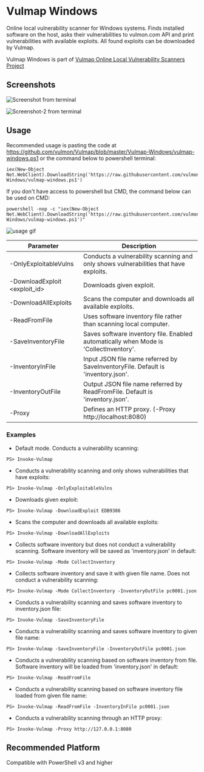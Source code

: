 # Vulmap Windows
Online local vulnerability scanner for Windows systems. Finds installed software on the host, asks their vulnerabilities to vulmon.com API and print vulnerabilities with available exploits. All found exploits can be downloaded by Vulmap.

Vulmap Windows is part of [Vulmap Online Local Vulnerability Scanners Project](https://github.com/vulmon/Vulmap)
## Screenshots
![Screenshot from terminal](https://raw.githubusercontent.com/vulmon/Vulmap/master/Vulmap-Windows/bir.jpg)

![Screenshot-2 from terminal](https://raw.githubusercontent.com/vulmon/Vulmap/master/Vulmap-Windows/iki.jpg)


## Usage

Recommended usage is pasting the code at https://github.com/vulmon/Vulmap/blob/master/Vulmap-Windows/vulmap-windows.ps1 or the command below to powershell terminal:

```
iex(New-Object Net.WebClient).DownloadString('https://raw.githubusercontent.com/vulmon/Vulmap/master/Vulmap-Windows/vulmap-windows.ps1')
```

If you don't have access to powershell but CMD, the command below can be used on CMD:

```
powershell -nop -c "iex(New-Object Net.WebClient).DownloadString('https://raw.githubusercontent.com/vulmon/Vulmap/master/Vulmap-Windows/vulmap-windows.ps1')"
```

![usage gif](https://raw.githubusercontent.com/vulmon/Vulmap/master/Vulmap-Windows/uc.gif)

Parameter                     | Description
------------------------------| -------------
-OnlyExploitableVulns         | Conducts a vulnerability scanning and only shows vulnerabilities that have exploits.
-DownloadExploit <exploit_id> | Downloads given exploit.
-DownloadAllExploits          | Scans the computer and downloads all available exploits.
-ReadFromFile                 | Uses software inventory file rather than scanning local computer.
-SaveInventoryFile            | Saves software inventory file. Enabled automatically when Mode is 'CollectInventory'.
-InventoryInFile              | Input JSON file name referred by SaveInventoryFile. Default is 'inventory.json'.
-InventoryOutFile             | Output JSON file name referred by ReadFromFile. Default is 'inventory.json'.
-Proxy                        | Defines an HTTP proxy. (-Proxy http://localhost:8080)


### Examples

* Default mode. Conducts a vulnerability scanning:
```
PS> Invoke-Vulmap
```

* Conducts a vulnerability scanning and only shows vulnerabilities that have exploits:
```
PS> Invoke-Vulmap -OnlyExploitableVulns
```

* Downloads given exploit:
```
PS> Invoke-Vulmap -DownloadExploit EDB9386
```

* Scans the computer and downloads all available exploits:
```
PS> Invoke-Vulmap -DownloadAllExploits
```

* Collects software inventory but does not conduct a vulnerability scanning. Software inventory will be saved as 'inventory.json' in default:
```
PS> Invoke-Vulmap -Mode CollectInventory
```

* Collects software inventory and save it with given file name. Does not conduct a vulnerability scanning:
```
PS> Invoke-Vulmap -Mode CollectInventory -InventoryOutFile pc0001.json
```

* Conducts a vulnerability scanning and saves software inventory to inventory.json file:
```
PS> Invoke-Vulmap -SaveInventoryFile
```

* Conducts a vulnerability scanning and saves software inventory to given file name:
```
PS> Invoke-Vulmap -SaveInventoryFile -InventoryOutFile pc0001.json
```

* Conducts a vulnerability scanning based on software inventory from file. Software inventory will be loaded from 'inventory.json' in default:
```
PS> Invoke-Vulmap -ReadFromFile
```

* Conducts a vulnerability scanning based on software inventory file loaded from given file name:
```
PS> Invoke-Vulmap -ReadFromFile -InventoryInFile pc0001.json
```

* Conducts a vulnerability scanning through an HTTP proxy:
```
PS> Invoke-Vulmap -Proxy http://127.0.0.1:8080
```


## Recommended Platform
Compatible with PowerShell v3 and higher
